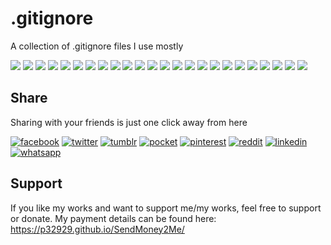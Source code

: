 # .gitignore
A collection of .gitignore files I use mostly

[![](https://badgen.net/github/release/p32929/.gitignore)]() [![](https://badgen.net/github/release/p32929/.gitignore/stable)]() [![](https://badgen.net/github/tag/p32929/.gitignore)]() [![](https://badgen.net/github/watchers/p32929/.gitignore)]() [![](https://badgen.net/github/checks/p32929/.gitignore)]() [![](https://badgen.net/github/status/p32929/.gitignore)]() [![](https://badgen.net/github/stars/p32929/.gitignore)]() [![](https://badgen.net/github/forks/p32929/.gitignore)]() [![](https://badgen.net/github/issues/p32929/.gitignore)]() [![](https://badgen.net/github/open-issues/p32929/.gitignore)]() [![](https://badgen.net/github/closed-issues/p32929/.gitignore)]() [![](https://badgen.net/github/label-issues/p32929/.gitignore/help-wanted/open)]() [![](https://badgen.net/github/prs/p32929/.gitignore)]() [![](https://badgen.net/github/open-prs/p32929/.gitignore)]() [![](https://badgen.net/github/closed-prs/p32929/.gitignore)]() [![](https://badgen.net/github/merged-prs/p32929/.gitignore)]() [![](https://badgen.net/github/commits/p32929/.gitignore)]() [![](https://badgen.net/github/last-commit/p32929/.gitignore)]() [![](https://badgen.net/github/branches/p32929/.gitignore)]() [![](https://badgen.net/github/releases/p32929/.gitignore)]() [![](https://badgen.net/github/tags/p32929/.gitignore)]() [![](https://badgen.net/github/license/p32929/.gitignore)]() [![](https://badgen.net/github/contributors/p32929/.gitignore)]() [![](https://badgen.net/github/dependents-pkg/p32929/.gitignore)]() 

## Share
Sharing with your friends is just one click away from here

[![facebook](https://image.flaticon.com/icons/png/32/124/124010.png)](https://www.facebook.com/sharer/sharer.php?u=https://github.com/p32929/.gitignore)
[![twitter](https://image.flaticon.com/icons/png/32/124/124021.png)](https://twitter.com/intent/tweet?source=https://github.com/p32929/.gitignore)
[![tumblr](https://image.flaticon.com/icons/png/32/124/124012.png)](https://www.tumblr.com/share?v=3&u=https://github.com/p32929/.gitignore)
[![pocket](https://image.flaticon.com/icons/png/32/732/732238.png)](https://getpocket.com/save?url=https://github.com/p32929/.gitignore)
[![pinterest](https://image.flaticon.com/icons/png/32/124/124039.png)](https://pinterest.com/pin/create/button/?url=https://github.com/p32929/.gitignore)
[![reddit](https://image.flaticon.com/icons/png/32/2111/2111589.png)](https://www.reddit.com/submit?url=https://github.com/p32929/.gitignore)
[![linkedin](https://image.flaticon.com/icons/png/32/1409/1409945.png)](https://www.linkedin.com/shareArticle?mini=true&url=https://github.com/p32929/.gitignore)
[![whatsapp](https://image.flaticon.com/icons/png/32/733/733585.png)](https://api.whatsapp.com/send?text=https://github.com/p32929/.gitignore)

## Support
If you like my works and want to support me/my works, feel free to support or donate. My payment details can be found here: https://p32929.github.io/SendMoney2Me/
